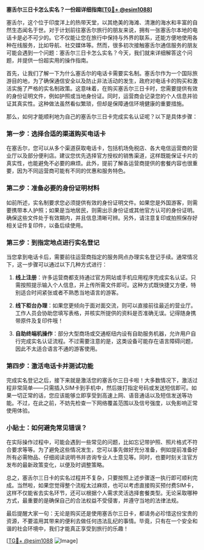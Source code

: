 **塞舌尔三日卡怎么实名？一份超详细指南[[TG💪+ @esim1088](https://t.me/s/esim1088)]**

塞舌尔，这个位于印度洋上的热带天堂，以其绝美的海滩、清澈的海水和丰富的自然生态闻名于世。对于计划前往塞舌尔旅行的朋友来说，拥有一张塞舌尔本地的电话卡是必不可少的。它不仅能让您在旅行中保持与外界的联系，还能方便地使用各种在线服务，比如导航、社交媒体等。然而，很多初次接触塞舌尔通信服务的朋友可能会遇到一个问题：塞舌尔三日卡怎么实名？今天，我们就来详细解答这个问题，并提供一份超实用的操作指南。

首先，让我们了解一下为什么塞舌尔的电话卡需要实名制。塞舌尔作为一个国际旅游目的地，为了确保通信安全以及防止非法活动的发生，政府对电话卡的购买和激活实施了严格的实名制政策。这意味着，在购买塞舌尔三日卡时，您需要提供有效的身份证明文件，例如护照或当地身份证。同时，运营商会记录您的个人信息并验证其真实性。这种做法虽然看似繁琐，但却是保障通信环境健康的重要措施。

那么，如何才能顺利地为自己的塞舌尔三日卡完成实名认证呢？以下是具体步骤：

### 第一步：选择合适的渠道购买电话卡

在塞舌尔，您可以从多个渠道获取电话卡，包括机场免税店、各大电信运营商的营业厅以及部分便利店。建议您优先选择官方授权的销售渠道，这样既能保证卡片的真实性，也能避免不必要的麻烦。此外，提前了解各运营商提供的套餐内容也很重要，因为不同运营商可能有不同的优惠和服务特色。

### 第二步：准备必要的身份证明材料

如前所述，实名制要求您必须提供有效的身份证明文件。如果您是外国游客，则需要携带本人护照；如果是当地居民，则需出示身份证或其他官方认可的身份证明。确保这些文件处于有效期内，并且信息清晰可辨。另外，请注意复印或拍照保存好相关证件复印件，以备后续使用。

### 第三步：到指定地点进行实名登记

当您拿到电话卡后，需要前往运营商指定的服务网点办理实名登记手续。通常情况下，这一步骤可以通过以下几种方式进行：

1. **线上注册**：许多运营商都支持通过官方网站或手机应用程序完成实名认证。只需按照提示输入个人信息，并上传所需文件即可。这种方式既快捷又方便，特别适合时间紧张或者不熟悉当地语言的游客。
   
2. **线下柜台办理**：如果您更倾向于面对面交流，则可以直接前往最近的营业厅。工作人员会协助您填写表格，并核实所提供的资料是否准确无误。记得随身携带原件及复印件哦！

3. **自助终端机操作**：部分大型商场或交通枢纽内设有自助服务机器，允许用户自行完成实名认证流程。不过需要注意的是，这类设备可能存在语言障碍问题，因此不太适合语言不通的游客使用。

### 第四步：激活电话卡并测试功能

完成实名登记之后，接下来就是激活您的塞舌尔三日卡啦！大多数情况下，激活过程非常简单——只需插入SIM卡到手机中，然后拨打指定号码或发送短信即可。如果一切正常的话，您应该能够立即享受到高速上网、语音通话以及短信发送等功能。不过，在此之前，不妨先检查一下网络覆盖范围以及信号强度，以免影响正常使用体验。

### 小贴士：如何避免常见错误？

在实际操作过程中，可能会遇到一些常见的问题，比如忘记带护照、照片格式不符合要求等等。为了避免这些情况发生，您可以事先做好充分准备，例如提前准备好所有必需物品、仔细阅读说明书并咨询专业人士意见等。同时，也要时刻关注官方发布的最新政策变化，以便及时调整策略。

总之，塞舌尔三日卡的实名过程并不复杂，只要按照上述步骤逐一执行即可顺利完成。当然啦，如果您觉得整个流程太过麻烦，也可以考虑直接购买预付费SIM卡，这样不仅能省去实名环节，还可以根据个人需求灵活选择套餐类型。无论采取哪种方式，最重要的是确保自己的合法权益不受侵害，并遵守当地的法律法规。

最后提醒大家一句：无论是购买还是使用塞舌尔三日卡，都请务必珍惜这份宝贵的资源，不要滥用其带来的便利去做任何违法乱纪的事情。毕竟，只有在一个安全和谐的社会环境中，我们才能真正享受到旅行的乐趣！

[[TG💪+ @esim1088](https://t.me/s/esim1088) ![Image](https://i.postimg.cc/4NQfJmqS/Snipaste-2025-05-13-00-14-12.png)]